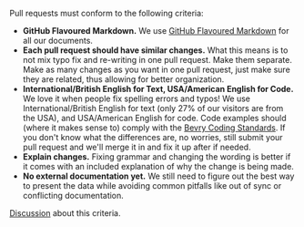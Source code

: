 Pull requests must conform to the following criteria:

- **GitHub Flavoured Markdown.** We use [GitHub Flavoured Markdown](http://github.github.com/github-flavored-markdown/) for all our documents.
- **Each pull request should have similar changes.** What this means is to not mix typo fix and re-writing in one pull request. Make them separate. Make as many changes as you want in one pull request, just make sure they are related, thus allowing for better organization.
- **International/British English for Text, USA/American English for Code.** We love it when people fix spelling errors and typos! We use International/British English for text (only 27% of our visitors are from the USA), and USA/American English for code. Code examples should (where it makes sense to) comply with the [Bevry Coding Standards](http://bevry.me/bevry/coding-standards). If you don't know what the differences are, no worries, still submit your pull request and we'll merge it in and fix it up after if needed.
- **Explain changes.** Fixing grammar and changing the wording is better if it comes with an included explanation of why the change is being made.
- **No external documentation yet.** We still need to figure out the best way to present the data while avoiding common pitfalls like out of sync or conflicting documentation.

<!-- - **Use the "Files Changed" tab to comment on pull requests.** When commenting on pull request changes, instead of commenting on individual commits, use the pull request's "Files Changed" tab. This allows your comments to persist as the pull request's developers, rather than be forgotten when the next commit comes in. -->

[Discussion](https://github.com/docpad/documentation/issues/63) about this criteria.
